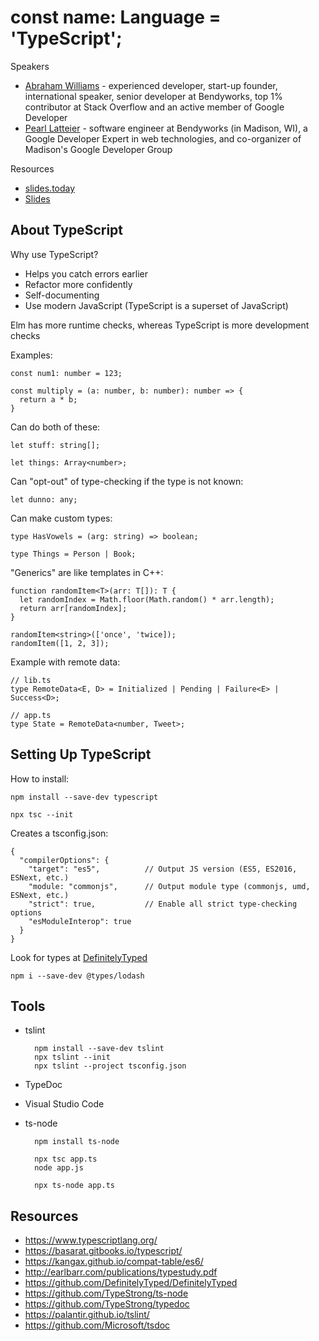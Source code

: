 # const name: Language = 'TypeScript';

Speakers
- [Abraham Williams](https://github.com/abraham) - experienced developer, start-up founder, international speaker, senior developer at Bendyworks, top 1% contributor at Stack Overflow and an active member of Google Developer
- [Pearl Latteier](https://github.com/pearlbea) - software engineer at Bendyworks (in Madison, WI), a Google Developer Expert in web technologies, and co-organizer of Madison's Google Developer Group

Resources
- [slides.today](https://slides.today/decks/-LH8wTBkC8kd7wpjCMiF)
- [Slides](https://docs.google.com/presentation/d/1HkGh_fBU6FXYYgDIbJl9h_w56dEUEXcPczpDHeSTyCk/edit)

## About TypeScript

Why use TypeScript?
- Helps you catch errors earlier
- Refactor more confidently
- Self-documenting
- Use modern JavaScript (TypeScript is a superset of JavaScript)


Elm has more runtime checks, whereas TypeScript is more development checks

Examples:

    const num1: number = 123;

    const multiply = (a: number, b: number): number => {
      return a * b;
    }

Can do both of these:

    let stuff: string[];

    let things: Array<number>;

Can "opt-out" of type-checking if the type is not known:

    let dunno: any;

Can make custom types:

    type HasVowels = (arg: string) => boolean;

    type Things = Person | Book;

"Generics" are like templates in C++:

    function randomItem<T>(arr: T[]): T {
      let randomIndex = Math.floor(Math.random() * arr.length);
      return arr[randomIndex];
    }

    randomItem<string>(['once', 'twice]);
    randomItem([1, 2, 3]);

Example with remote data:

    // lib.ts
    type RemoteData<E, D> = Initialized | Pending | Failure<E> | Success<D>;

    // app.ts
    type State = RemoteData<number, Tweet>;

## Setting Up TypeScript

How to install:

    npm install --save-dev typescript

    npx tsc --init

Creates a tsconfig.json:

    {
      "compilerOptions": {
        "target": "es5",          // Output JS version (ES5, ES2016, ESNext, etc.)
        "module: "commonjs",      // Output module type (commonjs, umd, ESNext, etc.)
        "strict": true,           // Enable all strict type-checking options
        "esModuleInterop": true
      }
    }

Look for types at [DefinitelyTyped](https://github.com/DefinitelyTyped/DefinitelyTyped)

    npm i --save-dev @types/lodash

## Tools

- tslint

        npm install --save-dev tslint
        npx tslint --init
        npx tslint --project tsconfig.json

- TypeDoc
- Visual Studio Code
- ts-node

        npm install ts-node

        npx tsc app.ts
        node app.js

        npx ts-node app.ts

## Resources
- https://www.typescriptlang.org/
- https://basarat.gitbooks.io/typescript/
- https://kangax.github.io/compat-table/es6/
- http://earlbarr.com/publications/typestudy.pdf
- https://github.com/DefinitelyTyped/DefinitelyTyped
- https://github.com/TypeStrong/ts-node
- https://github.com/TypeStrong/typedoc
- https://palantir.github.io/tslint/
- https://github.com/Microsoft/tsdoc
